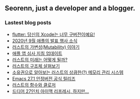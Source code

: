 ## Seorenn, just a developer and a blogger.

### Lastest blog posts

<!-- BLOG-POST-LIST:START -->
- [flutter: 당신의 Xcode는 너무 구버전이예요!](https://seorenn.tistory.com/151)
- [2020년 9월 애플의 발표 행사 소식](https://seorenn.tistory.com/149)
- [러스트의 가변성(Mutability) 이야기](https://seorenn.tistory.com/145)
- [애플 앱 심사 지침 업데이트](https://seorenn.tistory.com/147)
- [러스트의 미래는 어떻게 될까?](https://seorenn.tistory.com/146)
- [러스트의 구조체 살펴보기](https://seorenn.tistory.com/144)
- [소유권으로 알아보는 러스트의 상큼한(?) 메모리 관리 시스템](https://seorenn.tistory.com/142)
- [Emacs 27.1 안정버전 공식 릴리즈](https://seorenn.tistory.com/143)
- [러스트의 함수와 클로저](https://seorenn.tistory.com/140)
- [드디어 27인치 아이맥 리프레시, 하지만...](https://seorenn.tistory.com/141)
<!-- BLOG-POST-LIST:END -->
